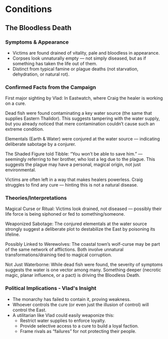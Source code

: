 # Conditions

## The Bloodless Death
### Symptoms & Appearance
* Victims are found drained of vitality, pale and bloodless in appearance.
* Corpses look unnaturally empty — not simply diseased, but as if something has taken the life out of them.
* Distinct from typical famine or plague deaths (not starvation, dehydration, or natural rot).

### Confirmed Facts from the Campaign
First major sighting by Vlad: In Eastwatch, where Craig the healer is working on a cure.

Dead fish were found contaminating a key water source (the same that supplies Eastern Thalidor). This suggests tampering with the water supply, but you already noticed that mere contamination couldn’t cause such an extreme condition.

Elementals (Earth & Water) were conjured at the water source — indicating deliberate sabotage by a conjurer.

The Shaded Figure told Tibble: “You won’t be able to save him.” — seemingly referring to her brother, who lost a leg due to the plague. This suggests the plague may have a personal, magical origin, not just environmental.

Victims are often left in a way that makes healers powerless. Craig struggles to find any cure — hinting this is not a natural disease.

### Theories/Interpretations
Magical Curse or Ritual: Victims look drained, not diseased — possibly their life force is being siphoned or fed to something/someone.

Weaponized Sabotage: The conjured elementals at the water source strongly suggest a deliberate plot to destabilize the East by poisoning its lifeline.

Possibly Linked to Werewolves: The coastal town’s wolf-curse may be part of the same network of afflictions. Both involve unnatural transformations/draining tied to magical corruption.

Not Just Waterborne: While dead fish were found, the severity of symptoms suggests the water is one vector among many. Something deeper (necrotic magic, planar influence, or a pact) is driving the Bloodless Death.

### Political Implications - Vlad's Insight
* The monarchy has failed to contain it, proving weakness.
* Whoever controls the cure (or even just the illusion of control) will control the East.
* A utilitarian like Vlad could easily weaponize this:
    - Restrict water supplies to enforce loyalty.
    - Provide selective access to a cure to build a loyal faction.
    - Frame rivals as “failures” for not protecting their people.